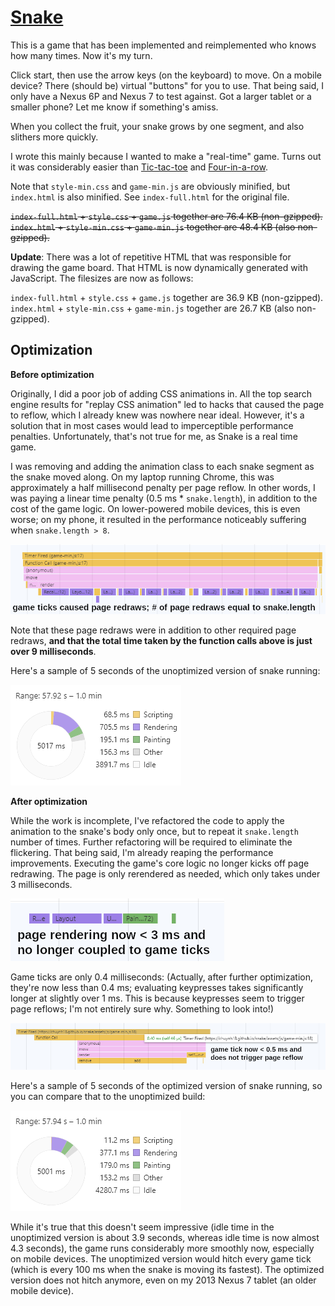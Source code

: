 [Snake](https://chuynh18.github.io/snake/)
=====

This is a game that has been implemented and reimplemented who knows how many times.  Now it's my turn.

Click start, then use the arrow keys (on the keyboard) to move.  On a mobile device?  There (should be) virtual "buttons" for you to use.  That being said, I only have a Nexus 6P and Nexus 7 to test against.  Got a larger tablet or a smaller phone?  Let me know if something's amiss.

When you collect the fruit, your snake grows by one segment, and also slithers more quickly.

I wrote this mainly because I wanted to make a "real-time" game.  Turns out it was considerably easier than [Tic-tac-toe](https://github.com/chuynh18/tictactoe/) and [Four-in-a-row](https://github.com/chuynh18/fourinarow/).

Note that `style-min.css` and `game-min.js` are obviously minified, but `index.html` is also minified.  See `index-full.html` for the original file.

~~`index-full.html` + `style.css` + `game.js` together are 76.4 KB (non-gzipped).~~<br>
~~`index.html` + `style-min.css` + `game-min.js` together are 48.4 KB (also non-gzipped).~~

**Update**:  There was a lot of repetitive HTML that was responsible for drawing the game board.  That HTML is now dynamically generated with JavaScript.  The filesizes are now as follows:

`index-full.html` + `style.css` + `game.js` together are 36.9 KB (non-gzipped).<br>
`index.html` + `style-min.css` + `game-min.js` together are 26.7 KB (also non-gzipped).

Optimization
------------

__Before optimization__

Originally, I did a poor job of adding CSS animations in.  All the top search engine results for "replay CSS animation" led to hacks that caused the page to reflow, which I already knew was nowhere near ideal.  However, it's a solution that in most cases would lead to imperceptible performance penalties.  Unfortunately, that's not true for me, as Snake is a real time game.

I was removing and adding the animation class to each snake segment as the snake moved along.  On my laptop running Chrome, this was approximately a half millisecond penalty per page reflow.  In other words, I was paying a linear time penalty (0.5 ms * `snake.length`), in addition to the cost of the game logic.  On lower-powered mobile devices, this is even worse; on my phone, it resulted in the performance noticeably suffering when `snake.length > 8`.

![unoptimized animations](assets/img/unoptimized.png)

Note that these page redraws were in addition to other required page redraws, **and that the total time taken by the function calls above is just over 9 milliseconds**.

Here's a sample of 5 seconds of the unoptimized version of snake running:

![unoptimized time graph](assets/img/timespentunoptimized.png)

__After optimization__

While the work is incomplete, I've refactored the code to apply the animation to the snake's body only once, but to repeat it `snake.length` number of times.  Further refactoring will be required to eliminate the flickering.  That being said, I'm already reaping the performance improvements.  Executing the game's core logic no longer kicks off page redrawing.  The page is only rerendered as needed, which only takes under 3 milliseconds.

![optimized animations](assets/img/optimized.png)

Game ticks are only 0.4 milliseconds:  (Actually, after further optimization, they're now less than 0.4 ms; evaluating keypresses takes significantly longer at slightly over 1 ms.  This is because keypresses seem to trigger page reflows; I'm not entirely sure why.  Something to look into!)

![optimized game code](assets/img/optimized2.png)

Here's a sample of 5 seconds of the optimized version of snake running, so you can compare that to the unoptimized build:

![unoptimized time graph](assets/img/timespentoptimized.png)

While it's true that this doesn't seem impressive (idle time in the unoptimized version is about 3.9 seconds, whereas idle time is now almost 4.3 seconds), the game runs considerably more smoothly now, especially on mobile devices.  The unoptimized version would hitch every game tick (which is every 100 ms when the snake is moving its fastest).  The optimized version does not hitch anymore, even on my 2013 Nexus 7 tablet (an older mobile device).